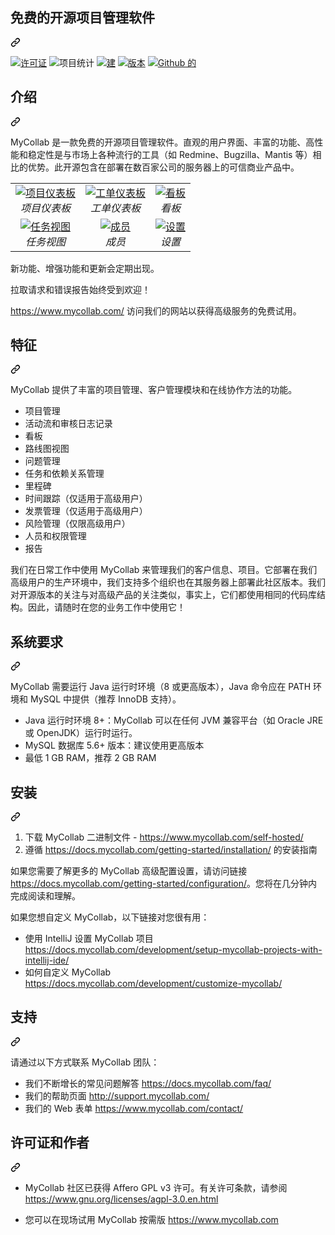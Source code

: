 <div class="Box-sc-g0xbh4-0 QkQOb js-snippet-clipboard-copy-unpositioned" data-hpc="true"><article class="markdown-body entry-content container-lg" itemprop="text"><div class="markdown-heading" dir="auto"><h1 tabindex="-1" class="heading-element" dir="auto" _msttexthash="51304123" _msthash="288">免费的开源项目管理软件</h1><a id="user-content-free-open-source-project-management-software" class="anchor" aria-label="永久链接： 免费的开源项目管理软件" href="#free-open-source-project-management-software" _mstaria-label="2135692" _msthash="289"><svg class="octicon octicon-link" viewBox="0 0 16 16" version="1.1" width="16" height="16" aria-hidden="true"><path d="m7.775 3.275 1.25-1.25a3.5 3.5 0 1 1 4.95 4.95l-2.5 2.5a3.5 3.5 0 0 1-4.95 0 .751.751 0 0 1 .018-1.042.751.751 0 0 1 1.042-.018 1.998 1.998 0 0 0 2.83 0l2.5-2.5a2.002 2.002 0 0 0-2.83-2.83l-1.25 1.25a.751.751 0 0 1-1.042-.018.751.751 0 0 1-.018-1.042Zm-4.69 9.64a1.998 1.998 0 0 0 2.83 0l1.25-1.25a.751.751 0 0 1 1.042.018.751.751 0 0 1 .018 1.042l-1.25 1.25a3.5 3.5 0 1 1-4.95-4.95l2.5-2.5a3.5 3.5 0 0 1 4.95 0 .751.751 0 0 1-.018 1.042.751.751 0 0 1-1.042.018 1.998 1.998 0 0 0-2.83 0l-2.5 2.5a1.998 1.998 0 0 0 0 2.83Z"></path></svg></a></div>
<p dir="auto"><a href="https://www.gnu.org/licenses/agpl-3.0.en.html" rel="nofollow"><img src="https://camo.githubusercontent.com/87239b6c8d89e39f059454d4f569f67a36efa8d905cedac877ef81c2288dae29/687474703a2f2f696d672e736869656c64732e696f2f62616467652f4c6963656e73652d4147504c76332d6f72616e67652e737667" alt="许可证" data-canonical-src="http://img.shields.io/badge/License-AGPLv3-orange.svg" style="max-width: 100%;" _mstalt="93288" _msthash="290"></a> <animated-image data-catalyst=""><a href="https://www.openhub.net/p/mycollab" rel="nofollow" data-target="animated-image.originalLink"><img src="https://camo.githubusercontent.com/011474465d8c93cd35fe051bd46e678a3888022fceb900a5845ee6772b270927/68747470733a2f2f7777772e6f70656e6875622e6e65742f702f6d79636f6c6c61622f776964676574732f70726f6a6563745f7468696e5f62616467652e676966" alt="项目统计" data-canonical-src="https://www.openhub.net/p/mycollab/widgets/project_thin_badge.gif" style="max-width: 100%; display: inline-block;" data-target="animated-image.originalImage" _mstalt="205842" _msthash="291"></a>
      <a href="https://travis-ci.org/MyCollab/mycollab" rel="nofollow"><img src="https://camo.githubusercontent.com/6a65d9d39a477ce49d753127103d497acfad95a7da9065f0a9e51254465d8711/68747470733a2f2f7472617669732d63692e6f72672f4d79436f6c6c61622f6d79636f6c6c61622e737667" alt="建" data-canonical-src="https://travis-ci.org/MyCollab/mycollab.svg" style="max-width: 100%;" _mstalt="58799" _msthash="296"></a>
<a href="https://docs.mycollab.com/" rel="nofollow"><img src="https://camo.githubusercontent.com/f115603cd3f7acc3bc2d4f8475feef8ca883afbbbdfe13a412f723be5da07d8d/68747470733a2f2f696d672e736869656c64732e696f2f62616467652f56657273696f6e2d372e302e332d627269676874677265656e2e737667" alt="版本" data-canonical-src="https://img.shields.io/badge/Version-7.0.3-brightgreen.svg" style="max-width: 100%;" _mstalt="97539" _msthash="297"></a>
<a href="https://github.com/MyCollab/mycollab/releases"><img src="https://camo.githubusercontent.com/59b4f4bdc63a44cd72553dc10ffe8507f6c84e8bf0e68f8cd4bc23d762b75f10/68747470733a2f2f696d672e736869656c64732e696f2f6769746875622f646f776e6c6f6164732f4d79436f6c6c61622f6d79636f6c6c61622f746f74616c2e737667" alt="Github 的" data-canonical-src="https://img.shields.io/github/downloads/MyCollab/mycollab/total.svg" style="max-width: 100%;" _mstalt="76492" _msthash="298"></a></p>
<div class="markdown-heading" dir="auto"><h2 tabindex="-1" class="heading-element" dir="auto" _msttexthash="5211505" _msthash="299">介绍</h2><a id="user-content-introduction" class="anchor" aria-label="永久链接： 简介" href="#introduction" _mstaria-label="523835" _msthash="300"><svg class="octicon octicon-link" viewBox="0 0 16 16" version="1.1" width="16" height="16" aria-hidden="true"><path d="m7.775 3.275 1.25-1.25a3.5 3.5 0 1 1 4.95 4.95l-2.5 2.5a3.5 3.5 0 0 1-4.95 0 .751.751 0 0 1 .018-1.042.751.751 0 0 1 1.042-.018 1.998 1.998 0 0 0 2.83 0l2.5-2.5a2.002 2.002 0 0 0-2.83-2.83l-1.25 1.25a.751.751 0 0 1-1.042-.018.751.751 0 0 1-.018-1.042Zm-4.69 9.64a1.998 1.998 0 0 0 2.83 0l1.25-1.25a.751.751 0 0 1 1.042.018.751.751 0 0 1 .018 1.042l-1.25 1.25a3.5 3.5 0 1 1-4.95-4.95l2.5-2.5a3.5 3.5 0 0 1 4.95 0 .751.751 0 0 1-.018 1.042.751.751 0 0 1-1.042.018 1.998 1.998 0 0 0-2.83 0l-2.5 2.5a1.998 1.998 0 0 0 0 2.83Z"></path></svg></a></div>
<p dir="auto" _msttexthash="1960234263" _msthash="301">MyCollab 是一款免费的开源项目管理软件。直观的用户界面、丰富的功能、高性能和稳定性是与市场上各种流行的工具（如 Redmine、Bugzilla、Mantis 等）相比的优势。此开源包含在部署在数百家公司的服务器上的可信商业产品中。</p>
<markdown-accessiblity-table data-catalyst=""><table>
  <tbody><tr>
    <td align="center">
      <a href="https://c2.staticflickr.com/8/7836/33297801958_8c403afca8_o.png" title="Project Dashboard" rel="nofollow">
        <img src="https://camo.githubusercontent.com/a407eef6e60b7c6455880a0b9c9af932c98e40f87028db02360378f1b275de47/68747470733a2f2f63322e737461746963666c69636b722e636f6d2f382f373833362f33333239373830313935385f633339353865393462615f6e2e6a7067" alt="项目仪表板" data-canonical-src="https://c2.staticflickr.com/8/7836/33297801958_c3958e94ba_n.jpg" style="max-width: 100%;" _mstalt="308880" _msthash="308">
      </a>
      <br>
      <em _msttexthash="17410406" _msthash="309">项目仪表板</em>
    </td>
    <td align="center">
      <a href="https://c2.staticflickr.com/8/7918/47173080821_3352d05e2b_o.png" title="Ticket Dashboard" rel="nofollow">
        <img src="https://camo.githubusercontent.com/e8e0d2a9c18fa9b7690f5e341995717711155fccd0d01bceec61668b67d20419/68747470733a2f2f63322e737461746963666c69636b722e636f6d2f382f373931382f34373137333038303832315f663663303932383232655f6e2e6a7067" alt="工单仪表板" data-canonical-src="https://c2.staticflickr.com/8/7918/47173080821_f6c092822e_n.jpg" style="max-width: 100%;" _mstalt="278330" _msthash="310">
      </a>
      <br>
      <em _msttexthash="15098018" _msthash="311">工单仪表板</em>
    </td>
    <td align="center">
    <a href="https://c2.staticflickr.com/8/7868/46259674665_52e5d9ec03_o.png" title="Kanban Board" rel="nofollow">
      <img src="https://camo.githubusercontent.com/1c20573d1bed305e7891c2d555fd9c3e4b899ef8591b300f843b79e75e9b60a1/68747470733a2f2f63322e737461746963666c69636b722e636f6d2f382f373836382f34363235393637343636355f633830613063313561375f6e2e6a7067" alt="看板" data-canonical-src="https://c2.staticflickr.com/8/7868/46259674665_c80a0c15a7_n.jpg" style="max-width: 100%;" _mstalt="169637" _msthash="312">
    </a>
      <br>
      <em _msttexthash="5528705" _msthash="313">看板</em>
    </td>
  </tr>
  <tr>
    <td align="center">
    <a href="https://c2.staticflickr.com/8/7874/46259716315_bd4269858d_o.png" title="Task View" rel="nofollow">
        <img src="https://camo.githubusercontent.com/102b9c4fa528f5fe538ba710efc25c3ee1caecf9fed42bd377d0c7b5a853dae9/68747470733a2f2f63322e737461746963666c69636b722e636f6d2f382f373837342f34363235393731363331355f343430343761663835655f6e2e6a7067" alt="任务视图" data-canonical-src="https://c2.staticflickr.com/8/7874/46259716315_44047af85e_n.jpg" style="max-width: 100%;" _mstalt="112502" _msthash="314">
      </a>
      <br>
      <em _msttexthash="11061531" _msthash="315">任务视图</em>
    </td>
    <td align="center">
      <a href="https://c2.staticflickr.com/8/7896/47173858441_f2395a1b7d_o.png" title="Members" rel="nofollow">
        <img src="https://camo.githubusercontent.com/3701c5bd9d99260ecac20dabce80263a0f379c38bc884211ce8c9570378ef022/68747470733a2f2f63322e737461746963666c69636b722e636f6d2f382f373839362f34373137333835383434315f336234633737393930665f6e2e6a7067" alt="成员" data-canonical-src="https://c2.staticflickr.com/8/7896/47173858441_3b4c77990f_n.jpg" style="max-width: 100%;" _mstalt="94666" _msthash="316">
      </a>
      <br>
      <em _msttexthash="4530032" _msthash="317">成员</em>
    </td>
    <td align="center">
      <a href="https://c2.staticflickr.com/8/7862/40209055153_0a16241b1b_o.png" title="Settings" rel="nofollow">
        <img src="https://camo.githubusercontent.com/bad7a728506522c47a79fb1bc14998e0d0eb3db79624f2025d4c68e235d6de17/68747470733a2f2f63322e737461746963666c69636b722e636f6d2f382f373836322f34303230393035353135335f353461343237653539335f6e2e6a7067" alt="设置" data-canonical-src="https://c2.staticflickr.com/8/7862/40209055153_54a427e593_n.jpg" style="max-width: 100%;" _mstalt="117221" _msthash="318">
      </a>
      <br>
      <em _msttexthash="6648122" _msthash="319">设置</em>
    </td>
  </tr>
</tbody></table></markdown-accessiblity-table>
<p dir="auto" _msttexthash="77385204" _msthash="320">新功能、增强功能和更新会定期出现。</p>
<p dir="auto" _msttexthash="94260335" _msthash="321">拉取请求和错误报告始终受到欢迎！</p>
<p dir="auto" _msttexthash="309544040" _msthash="322"><a href="https://www.mycollab.com/" rel="nofollow" _istranslated="1">https://www.mycollab.com/</a> 访问我们的网站以获得高级服务的免费试用。</p>
<div class="markdown-heading" dir="auto"><h2 tabindex="-1" class="heading-element" dir="auto" _msttexthash="5209451" _msthash="323">特征</h2><a id="user-content-features" class="anchor" aria-label="永久链接：功能" href="#features" _mstaria-label="370552" _msthash="324"><svg class="octicon octicon-link" viewBox="0 0 16 16" version="1.1" width="16" height="16" aria-hidden="true"><path d="m7.775 3.275 1.25-1.25a3.5 3.5 0 1 1 4.95 4.95l-2.5 2.5a3.5 3.5 0 0 1-4.95 0 .751.751 0 0 1 .018-1.042.751.751 0 0 1 1.042-.018 1.998 1.998 0 0 0 2.83 0l2.5-2.5a2.002 2.002 0 0 0-2.83-2.83l-1.25 1.25a.751.751 0 0 1-1.042-.018.751.751 0 0 1-.018-1.042Zm-4.69 9.64a1.998 1.998 0 0 0 2.83 0l1.25-1.25a.751.751 0 0 1 1.042.018.751.751 0 0 1 .018 1.042l-1.25 1.25a3.5 3.5 0 1 1-4.95-4.95l2.5-2.5a3.5 3.5 0 0 1 4.95 0 .751.751 0 0 1-.018 1.042.751.751 0 0 1-1.042.018 1.998 1.998 0 0 0-2.83 0l-2.5 2.5a1.998 1.998 0 0 0 0 2.83Z"></path></svg></a></div>
<p dir="auto" _msttexthash="262424565" _msthash="325">MyCollab 提供了丰富的项目管理、客户管理模块和在线协作方法的功能。</p>
<ul dir="auto">
<li _msttexthash="14282580" _msthash="326">项目管理</li>
<li _msttexthash="39270972" _msthash="327">活动流和审核日志记录</li>
<li _msttexthash="5528705" _msthash="328">看板</li>
<li _msttexthash="17056273" _msthash="329">路线图视图</li>
<li _msttexthash="15119611" _msthash="330">问题管理</li>
<li _msttexthash="34607664" _msthash="331">任务和依赖关系管理</li>
<li _msttexthash="10256961" _msthash="332">里程碑</li>
<li _msttexthash="89054641" _msthash="333">时间跟踪（仅适用于高级用户）</li>
<li _msttexthash="86455564" _msthash="334">发票管理（仅适用于高级用户）</li>
<li _msttexthash="74723025" _msthash="335">风险管理（仅限高级用户）</li>
<li _msttexthash="25508002" _msthash="336">人员和权限管理</li>
<li _msttexthash="4542135" _msthash="337">报告</li>
</ul>
<p dir="auto" _msttexthash="3289097214" _msthash="338">我们在日常工作中使用 MyCollab 来管理我们的客户信息、项目。它部署在我们高级用户的生产环境中，我们支持多个组织也在其服务器上部署此社区版本。我们对开源版本的关注与对高级产品的关注类似，事实上，它们都使用相同的代码库结构。因此，请随时在您的业务工作中使用它！</p>
<div class="markdown-heading" dir="auto"><h2 tabindex="-1" class="heading-element" dir="auto" _msttexthash="14010698" _msthash="339">系统要求</h2><a id="user-content-system-requirements" class="anchor" aria-label="永久链接： 系统要求" href="#system-requirements" _mstaria-label="788970" _msthash="340"><svg class="octicon octicon-link" viewBox="0 0 16 16" version="1.1" width="16" height="16" aria-hidden="true"><path d="m7.775 3.275 1.25-1.25a3.5 3.5 0 1 1 4.95 4.95l-2.5 2.5a3.5 3.5 0 0 1-4.95 0 .751.751 0 0 1 .018-1.042.751.751 0 0 1 1.042-.018 1.998 1.998 0 0 0 2.83 0l2.5-2.5a2.002 2.002 0 0 0-2.83-2.83l-1.25 1.25a.751.751 0 0 1-1.042-.018.751.751 0 0 1-.018-1.042Zm-4.69 9.64a1.998 1.998 0 0 0 2.83 0l1.25-1.25a.751.751 0 0 1 1.042.018.751.751 0 0 1 .018 1.042l-1.25 1.25a3.5 3.5 0 1 1-4.95-4.95l2.5-2.5a3.5 3.5 0 0 1 4.95 0 .751.751 0 0 1-.018 1.042.751.751 0 0 1-1.042.018 1.998 1.998 0 0 0-2.83 0l-2.5 2.5a1.998 1.998 0 0 0 0 2.83Z"></path></svg></a></div>
<p dir="auto" _msttexthash="588867708" _msthash="341">MyCollab 需要运行 Java 运行时环境（8 或更高版本），Java 命令应在 PATH 环境和 MySQL 中提供（推荐 InnoDB 支持）。</p>
<ul dir="auto">
<li _msttexthash="378812902" _msthash="342">Java 运行时环境 8+：MyCollab 可以在任何 JVM 兼容平台（如 Oracle JRE 或 OpenJDK）运行时运行。</li>
<li _msttexthash="121944459" _msthash="343">MySQL 数据库 5.6+ 版本：建议使用更高版本</li>
<li _msttexthash="30151056" _msthash="344">最低 1 GB RAM，推荐 2 GB RAM</li>
</ul>
<div class="markdown-heading" dir="auto"><h2 tabindex="-1" class="heading-element" dir="auto" _msttexthash="5773755" _msthash="345">安装</h2><a id="user-content-installation" class="anchor" aria-label="永久链接：安装" href="#installation" _mstaria-label="519259" _msthash="346"><svg class="octicon octicon-link" viewBox="0 0 16 16" version="1.1" width="16" height="16" aria-hidden="true"><path d="m7.775 3.275 1.25-1.25a3.5 3.5 0 1 1 4.95 4.95l-2.5 2.5a3.5 3.5 0 0 1-4.95 0 .751.751 0 0 1 .018-1.042.751.751 0 0 1 1.042-.018 1.998 1.998 0 0 0 2.83 0l2.5-2.5a2.002 2.002 0 0 0-2.83-2.83l-1.25 1.25a.751.751 0 0 1-1.042-.018.751.751 0 0 1-.018-1.042Zm-4.69 9.64a1.998 1.998 0 0 0 2.83 0l1.25-1.25a.751.751 0 0 1 1.042.018.751.751 0 0 1 .018 1.042l-1.25 1.25a3.5 3.5 0 1 1-4.95-4.95l2.5-2.5a3.5 3.5 0 0 1 4.95 0 .751.751 0 0 1-.018 1.042.751.751 0 0 1-1.042.018 1.998 1.998 0 0 0-2.83 0l-2.5 2.5a1.998 1.998 0 0 0 0 2.83Z"></path></svg></a></div>
<ol dir="auto">
<li _msttexthash="38197939" _msthash="347">下载 MyCollab 二进制文件 - <a href="https://www.mycollab.com/self-hosted/" rel="nofollow" _istranslated="1">https://www.mycollab.com/self-hosted/</a></li>
<li _msttexthash="124488442" _msthash="348">遵循 <a href="https://docs.mycollab.com/getting-started/installation/" rel="nofollow" _istranslated="1">https://docs.mycollab.com/getting-started/installation/</a> 的安装指南</li>
</ol>
<p dir="auto" _msttexthash="757184857" _msthash="349">如果您需要了解更多的 MyCollab 高级配置设置，请访问链接 <a href="https://docs.mycollab.com/getting-started/configuration/" rel="nofollow" _istranslated="1">https://docs.mycollab.com/getting-started/configuration/</a>。您将在几分钟内完成阅读和理解。</p>
<p dir="auto" _msttexthash="150942389" _msthash="350">如果您想自定义 MyCollab，以下链接对您很有用：</p>
<ul dir="auto">
<li _msttexthash="52646217" _msthash="351">使用 IntelliJ 设置 MyCollab 项目 <a href="https://docs.mycollab.com/development/setup-mycollab-projects-with-intellij-ide/" rel="nofollow" _istranslated="1">https://docs.mycollab.com/development/setup-mycollab-projects-with-intellij-ide/</a></li>
<li _msttexthash="17690699" _msthash="352">如何自定义 MyCollab <a href="https://docs.mycollab.com/development/customize-mycollab/" rel="nofollow" _istranslated="1">https://docs.mycollab.com/development/customize-mycollab/</a></li>
</ul>
<div class="markdown-heading" dir="auto"><h2 tabindex="-1" class="heading-element" dir="auto" _msttexthash="4993053" _msthash="353">支持</h2><a id="user-content-support" class="anchor" aria-label="永久链接： 支持" href="#support" _mstaria-label="346801" _msthash="354"><svg class="octicon octicon-link" viewBox="0 0 16 16" version="1.1" width="16" height="16" aria-hidden="true"><path d="m7.775 3.275 1.25-1.25a3.5 3.5 0 1 1 4.95 4.95l-2.5 2.5a3.5 3.5 0 0 1-4.95 0 .751.751 0 0 1 .018-1.042.751.751 0 0 1 1.042-.018 1.998 1.998 0 0 0 2.83 0l2.5-2.5a2.002 2.002 0 0 0-2.83-2.83l-1.25 1.25a.751.751 0 0 1-1.042-.018.751.751 0 0 1-.018-1.042Zm-4.69 9.64a1.998 1.998 0 0 0 2.83 0l1.25-1.25a.751.751 0 0 1 1.042.018.751.751 0 0 1 .018 1.042l-1.25 1.25a3.5 3.5 0 1 1-4.95-4.95l2.5-2.5a3.5 3.5 0 0 1 4.95 0 .751.751 0 0 1-.018 1.042.751.751 0 0 1-1.042.018 1.998 1.998 0 0 0-2.83 0l-2.5 2.5a1.998 1.998 0 0 0 0 2.83Z"></path></svg></a></div>
<p dir="auto" _msttexthash="78982774" _msthash="355">请通过以下方式联系 MyCollab 团队：</p>
<ul dir="auto">
<li _msttexthash="69639193" _msthash="356">我们不断增长的常见问题解答 <a href="https://docs.mycollab.com/faq/" rel="nofollow" _istranslated="1">https://docs.mycollab.com/faq/</a></li>
<li _msttexthash="27694472" _msthash="357">我们的帮助页面 <a href="https://mycollab.userecho.com/en/" rel="nofollow" _istranslated="1">http://support.mycollab.com/</a></li>
<li _msttexthash="19035276" _msthash="358">我们的 Web 表单 <a href="https://www.mycollab.com/contact/" rel="nofollow" _istranslated="1">https://www.mycollab.com/contact/</a></li>
</ul>
<div class="markdown-heading" dir="auto"><h2 tabindex="-1" class="heading-element" dir="auto" _msttexthash="20506941" _msthash="359">许可证和作者</h2><a id="user-content-license--author" class="anchor" aria-label="永久链接：许可证和作者" href="#license--author" _mstaria-label="731068" _msthash="360"><svg class="octicon octicon-link" viewBox="0 0 16 16" version="1.1" width="16" height="16" aria-hidden="true"><path d="m7.775 3.275 1.25-1.25a3.5 3.5 0 1 1 4.95 4.95l-2.5 2.5a3.5 3.5 0 0 1-4.95 0 .751.751 0 0 1 .018-1.042.751.751 0 0 1 1.042-.018 1.998 1.998 0 0 0 2.83 0l2.5-2.5a2.002 2.002 0 0 0-2.83-2.83l-1.25 1.25a.751.751 0 0 1-1.042-.018.751.751 0 0 1-.018-1.042Zm-4.69 9.64a1.998 1.998 0 0 0 2.83 0l1.25-1.25a.751.751 0 0 1 1.042.018.751.751 0 0 1 .018 1.042l-1.25 1.25a3.5 3.5 0 1 1-4.95-4.95l2.5-2.5a3.5 3.5 0 0 1 4.95 0 .751.751 0 0 1-.018 1.042.751.751 0 0 1-1.042.018 1.998 1.998 0 0 0-2.83 0l-2.5 2.5a1.998 1.998 0 0 0 0 2.83Z"></path></svg></a></div>
<ul dir="auto">
<li>
<p dir="auto" _msttexthash="223730624" _msthash="361">MyCollab 社区已获得 Affero GPL v3 许可。有关许可条款，请参阅 <a href="https://www.gnu.org/licenses/agpl-3.0.en.html" rel="nofollow" _istranslated="1">https://www.gnu.org/licenses/agpl-3.0.en.html</a></p>
</li>
<li>
<p dir="auto" _msttexthash="59453914" _msthash="362">您可以在现场试用 MyCollab 按需版 <a href="https://www.mycollab.com" rel="nofollow" _istranslated="1">https://www.mycollab.com</a></p>
</li>
</ul>
</article></div>
